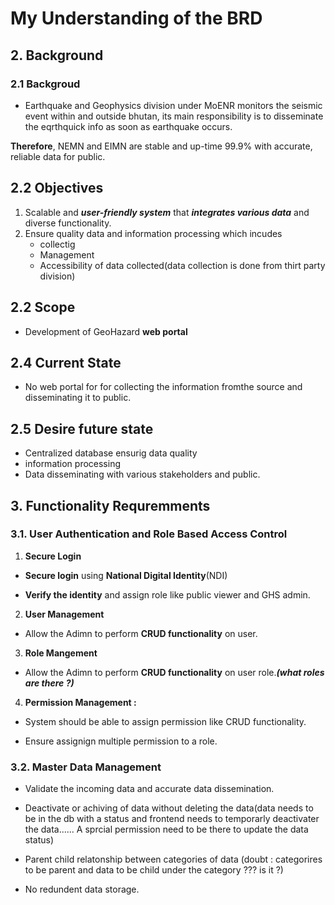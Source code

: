 # My Understanding of the BRD

## 2. Background

### 2.1 Backgroud

* Earthquake and Geophysics division under MoENR monitors the seismic event within and outside bhutan, its main responsibility is to disseminate the eqrthquick info as soon as earthquake occurs.

**Therefore**, NEMN and EIMN are stable and up-time 99.9% with accurate, reliable data for public.

## 2.2 Objectives

1. Scalable and ***user-friendly system*** that ***integrates various data*** and diverse functionality.
2. Ensure quality data and information processing which incudes 
    * collectig 
    * Management
    * Accessibility of data collected(data collection is done from thirt party division)


## 2.2 Scope 

* Development of GeoHazard **web portal**

## 2.4 Current State 

* No web portal for for collecting the information fromthe source and disseminating it to public.

## 2.5 Desire future state 

* Centralized database ensurig data quality 
* information processing 
* Data disseminating with various stakeholders and public.


## 3. **Functionality Requremments** 

### 3.1. **User Authentication and Role Based Access Control**

1. **Secure Login**

* **Secure login** using **National Digital Identity**(NDI)

* **Verify the identity** and assign role like public viewer and GHS admin.

2. **User Management**

* Allow the Adimn to perform **CRUD functionality** on user.

3. **Role Mangement**

* Allow the Adimn to perform **CRUD functionality** on user role.***(what roles are there ?)***

4. **Permission Management :**

* System should be able to assign permission like CRUD functionality.

* Ensure assignign multiple permission to a role.

### 3.2. **Master Data Management**

* Validate the incoming data and accurate data dissemination.

* Deactivate or achiving of data without deleting the data(data needs to be in the db with a status and frontend needs to temporarly deactivater the data...... A sprcial permission need to be there to update the data status)

* Parent child relatonship between categories of data (doubt : categorires to be parent and data to be child under the category ??? is it ?)

* No redundent data storage.






